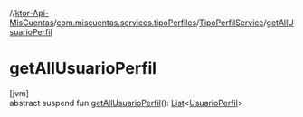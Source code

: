//[ktor-Api-MisCuentas](../../../index.md)/[com.miscuentas.services.tipoPerfiles](../index.md)/[TipoPerfilService](index.md)/[getAllUsuarioPerfil](get-all-usuario-perfil.md)

# getAllUsuarioPerfil

[jvm]\
abstract suspend fun [getAllUsuarioPerfil](get-all-usuario-perfil.md)(): [List](https://kotlinlang.org/api/latest/jvm/stdlib/kotlin.collections/-list/index.html)&lt;[UsuarioPerfil](../../com.miscuentas.dto/-usuario-perfil/index.md)&gt;
